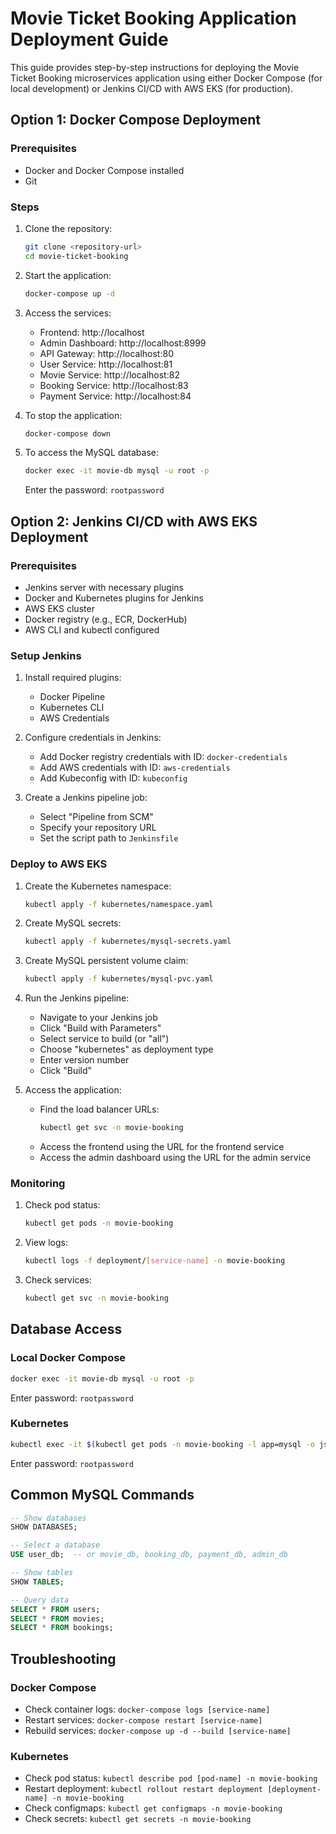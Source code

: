 # Movie Ticket Booking Application Deployment Guide

This guide provides step-by-step instructions for deploying the Movie Ticket Booking microservices application using either Docker Compose (for local development) or Jenkins CI/CD with AWS EKS (for production).

## Option 1: Docker Compose Deployment

### Prerequisites
- Docker and Docker Compose installed
- Git

### Steps

1. Clone the repository:
   ```bash
   git clone <repository-url>
   cd movie-ticket-booking
   ```

2. Start the application:
   ```bash
   docker-compose up -d
   ```

3. Access the services:
   - Frontend: http://localhost
   - Admin Dashboard: http://localhost:8999
   - API Gateway: http://localhost:80
   - User Service: http://localhost:81
   - Movie Service: http://localhost:82
   - Booking Service: http://localhost:83
   - Payment Service: http://localhost:84

4. To stop the application:
   ```bash
   docker-compose down
   ```

5. To access the MySQL database:
   ```bash
   docker exec -it movie-db mysql -u root -p
   ```
   Enter the password: `rootpassword`

## Option 2: Jenkins CI/CD with AWS EKS Deployment

### Prerequisites
- Jenkins server with necessary plugins
- Docker and Kubernetes plugins for Jenkins
- AWS EKS cluster
- Docker registry (e.g., ECR, DockerHub)
- AWS CLI and kubectl configured

### Setup Jenkins

1. Install required plugins:
   - Docker Pipeline
   - Kubernetes CLI
   - AWS Credentials

2. Configure credentials in Jenkins:
   - Add Docker registry credentials with ID: `docker-credentials`
   - Add AWS credentials with ID: `aws-credentials`
   - Add Kubeconfig with ID: `kubeconfig`

3. Create a Jenkins pipeline job:
   - Select "Pipeline from SCM"
   - Specify your repository URL
   - Set the script path to `Jenkinsfile`

### Deploy to AWS EKS

1. Create the Kubernetes namespace:
   ```bash
   kubectl apply -f kubernetes/namespace.yaml
   ```

2. Create MySQL secrets:
   ```bash
   kubectl apply -f kubernetes/mysql-secrets.yaml
   ```

3. Create MySQL persistent volume claim:
   ```bash
   kubectl apply -f kubernetes/mysql-pvc.yaml
   ```

4. Run the Jenkins pipeline:
   - Navigate to your Jenkins job
   - Click "Build with Parameters"
   - Select service to build (or "all")
   - Choose "kubernetes" as deployment type
   - Enter version number
   - Click "Build"

5. Access the application:
   - Find the load balancer URLs:
     ```bash
     kubectl get svc -n movie-booking
     ```
   - Access the frontend using the URL for the frontend service
   - Access the admin dashboard using the URL for the admin service

### Monitoring

1. Check pod status:
   ```bash
   kubectl get pods -n movie-booking
   ```

2. View logs:
   ```bash
   kubectl logs -f deployment/[service-name] -n movie-booking
   ```

3. Check services:
   ```bash
   kubectl get svc -n movie-booking
   ```

## Database Access

### Local Docker Compose

```bash
docker exec -it movie-db mysql -u root -p
```
Enter password: `rootpassword`

### Kubernetes

```bash
kubectl exec -it $(kubectl get pods -n movie-booking -l app=mysql -o jsonpath='{.items[0].metadata.name}') -n movie-booking -- mysql -u root -p
```
Enter password: `rootpassword`

## Common MySQL Commands

```sql
-- Show databases
SHOW DATABASES;

-- Select a database
USE user_db;  -- or movie_db, booking_db, payment_db, admin_db

-- Show tables
SHOW TABLES;

-- Query data
SELECT * FROM users;
SELECT * FROM movies;
SELECT * FROM bookings;
```

## Troubleshooting

### Docker Compose
- Check container logs: `docker-compose logs [service-name]`
- Restart services: `docker-compose restart [service-name]`
- Rebuild services: `docker-compose up -d --build [service-name]`

### Kubernetes
- Check pod status: `kubectl describe pod [pod-name] -n movie-booking`
- Restart deployment: `kubectl rollout restart deployment [deployment-name] -n movie-booking`
- Check configmaps: `kubectl get configmaps -n movie-booking`
- Check secrets: `kubectl get secrets -n movie-booking`

